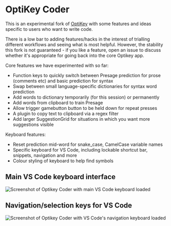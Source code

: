 # OptiKey Coder

This is an experimental fork of [OptiKey](https://github.com/OptiKey/OptiKey) with some features and ideas specific to users who want to write code. 

There is a low bar to adding features/hacks in the interest of trialling different workflows and seeing what is most helpful. However, the stability this fork is not guaranteed - if you like a feature, open an issue to discuss whether it's appropriate for going back into the core Optikey app. 

Core features we have experimented with so far:
- Function keys to quickly switch between Presage prediction for prose (comments etc) and basic prediction for syntax
- Swap between small language-specific dictionaries for syntax word prediction
- Add words to dictionary temporarily (for this session) or permanently
- Add words from clipboard to train Presage
- Allow trigger gamebutton button to be held down for repeat presses
- A plugin to copy text to clipboard via a regex filter
- Add larger SuggestionGrid for situations in which you want more suggestions visible

Keyboard features:
- Reset prediction mid-word for snake_case, CamelCase variable names 
- Specific keyboard for VS Code, including lockable shortcut bar, snippets, navigation and more
- Colour styling of keyboard to help find symbols


## Main VS Code keyboard interface
![Screenshot of Optikey Coder with main VS Code keyboard loaded](https://user-images.githubusercontent.com/12151404/219380689-17925bfa-0005-44d5-907c-651d08702dc9.PNG)

## Navigation/selection keys for VS Code
![Screenshot of Optikey Coder with VS Code's navigation keyboard loaded](https://user-images.githubusercontent.com/12151404/219380685-81b8d400-5cfb-4f45-80a4-67ed7a8ec84f.PNG)
